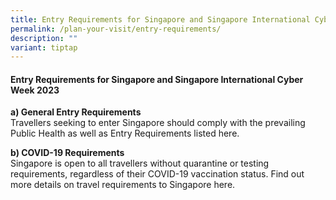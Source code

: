 ```yaml
---
title: Entry Requirements for Singapore and Singapore International Cyber Week 2024
permalink: /plan-your-visit/entry-requirements/
description: ""
variant: tiptap
---
```

#### **Entry Requirements for Singapore and Singapore International Cyber Week 2023**

**a)	General Entry Requirements**
<br>Travellers seeking to enter Singapore should comply with the prevailing Public Health as well as Entry Requirements listed here<a href="https://www.ica.gov.sg/enter-transit-depart/entering-singapore" target="_blank"></a>. 

**b)	COVID-19 Requirements**
<br>Singapore is open to all travellers without quarantine or testing requirements, regardless of their COVID-19 vaccination status. Find out more details on travel requirements to Singapore here<a href="https://www.visitsingapore.com/travel-guide-tips/travel-requirements/" target="_blank"></a>.